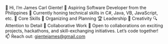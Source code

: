 👋 Hi, I’m James Carl Giente!
🎯 Aspiring Software Developer from the Philippines
🔧 Currently honing technical skills in C#, Java, VB, JavaScript, etc.
🌟 Core Skills
📅 Organizing and Planning 
🏆 Leadership
🎨 Creativity
🔍 Attention to Detail
🤝 Collaborative Work
💬 Open to collaborations on exciting projects, hackathons, and skill-exchanging initiatives. Let’s code together!
📫 Reach out: gientejames@gmail.com
<!---
jmscrlgnt/jmscrlgnt is a ✨ special ✨ repository because its `README.md` (this file) appears on your GitHub profile.
You can click the Preview link to take a look at your changes.
--->
